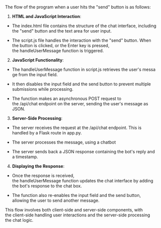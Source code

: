 The flow of the program when a user hits the "send" button is as follows:

1.  **HTML and JavaScript Interaction**:
    

*   The index.html file contains the structure of the chat interface, including the "send" button and the text area for user input.
    
*   The script.js file handles the interaction with the "send" button. When the button is clicked, or the Enter key is pressed, the handleUserMessage function is triggered.
    

2.  **JavaScript Functionality**:
    

*   The handleUserMessage function in script.js retrieves the user's message from the input field.
    
*   It then disables the input field and the send button to prevent multiple submissions while processing.
    
*   The function makes an asynchronous POST request to the /api/chat endpoint on the server, sending the user's message as JSON.
    

3.  **Server-Side Processing**:
    

*   The server receives the request at the /api/chat endpoint. This is  handled by a Flask route in app.py.
    
*   The server processes the message,  using a chatbot 
    
*   The server sends back a JSON response containing the bot's reply and a timestamp.
    

4.  **Displaying the Response**:
    

*   Once the response is received, the handleUserMessage function updates the chat interface by adding the bot's response to the chat box.
    
*   The function also re-enables the input field and the send button, allowing the user to send another message.
    

This flow involves both client-side and server-side components, with the client-side handling user interactions and the server-side processing the chat logic.
